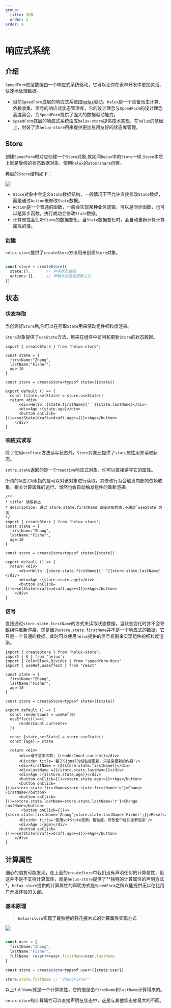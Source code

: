 ```yaml
---
group:
  title: 高级
  order: 2
order: 0  
---
```


# 响应式系统

## 介绍

`SpeedForm`底层数据由一个响应式系统驱动，它可以让你在表单开发中更加灵活、快速地处理数据。

- 目前`SpeedForm`底层的响应式系统由[helux](https://heluxjs.github.io/helux/guide)驱动，`helux`是一个具备派生计算、依赖收集、信号的响应式状态管理库，它的设计理念与`SpeedForm`的设计理念高度契合，为`SpeedForm`提供了强大的数据驱动能力。
- `SpeedForm`底层的响应式系统由库`helux-store`提供技术实现，在`helux`的基础上，封装了库`helux-store`用来提供更加易用友好的状态库管理。


## Store

创建`SpeedForm`时对应创建一个`Store`对象,就如同`Redux`中的`Store`一样,`Store`本质上就是受控的状态数据对象，使用`helux`的`atom/share`创建。

典型的`Store`结构如下：

![](/store.png)

- `Store`对象中会定义`State`数据结构，一般情况下不允许直接修改`State`数据，而是通过`Action`来修改`State`数据。
- `Action`是一个普通的函数，一般会实现某种业务逻辑，可以是同步函数，也可以是异步函数。执行成功会修改`State`数据。
- 计算属性会侦听`State`的数据变化，当`State`数据变化时，会自动重新计算计算属性的值。

### 创建

`helux-store`提供了`createStore`方法用来创建`Store`对象。

```ts

const store = createStore({
  state:{},       // 声明状态数据
  actions:{},     // 声明状态数据更新方法
})

```
## 状态

### 状态存取

当创建好`Store`后,你可以在存取`State`用来驱动组件细粒度渲染。

`Store`对象提供了`useState`方法，用来在组件中访问和更新`Store`的状态数据。

```tsx
import { createStore } from 'helux-store';

const state = {
  firstName:"Zhang",
  lastName:"Fisher",
  age:18
}

const store = createStore<typeof state>({state})

export default () => {
  const [state,setState] = store.useState() 
  return <div>
      <div>Hello :{state.firstName}{' '}{state.lastName}</div>
      <div>Age :{state.age}</div>
      <button onClick={()=>setState(draft=>draft.age+=1)}>+Age</button>
    </div>
}

``` 

### 响应式读写

除了使用`useState`方法读写状态外，`Store`对象还提供了`state`属性用来读取状态。

`sotre.state`返回的是一个`reactive`响应式对象，你可以直接读写它的属性。

所谓的`响应式对象`指的是可以对该对象进行读取，其修改行为会触发内部的依赖收集，相关计算属性的运行，当然也会自动触发组件的重新渲染。



```tsx
/**
* title: 读取状态
* description: 通过`store.state.firstName`直接读取状态,不通过`useState`方法
*/
import { createStore } from 'helux-store';
const state = {
  firstName:"Zhang",
  lastName:"Fisher",
  age:18
}

const store = createStore<typeof state>({state})

export default () => {
  return <div>
      <div>Hello :{store.state.firstName}{' '}{store.state.lastName}</div>
      <div>Age :{store.state.age}</div>
      <button onClick={()=>setState(draft=>draft.age+=1)}>+Age</button>
    </div>
}

``` 

### 信号

直接通过`store.state.firstName`的方式来读取状态数据，当状态变化时并不会导致组件重新渲染，这是因为`store.state.firstName`并不是一个响应式的数据，它只是一个普通的数据。此时可以使用`helux`提供的信号机制来实现组件的细粒度渲染。

```tsx
import { createStore } from 'helux-store';
import { $ } from 'helux';
import { ColorBlock,Divider } from "speedform-docs"
import { useRef,useEffect } from "react"

const state = {
  firstName:"Zhang",
  lastName:"Fisher",
  age:18
}

const store = createStore<typeof state>({state})

export default () => {
  const renderCount = useRef(0)
  useEffect(()=>{
      renderCount.current++
  })
  
  const [state,setState] = store.useState() 
  const {age} = state

  return <div> 
      <div>组件渲染次数: {renderCount.current}</div>
      <Divider title='基于Signal的细粒度更新，只渲染更新的内容'/>      
      <div>FirstName = {$(store.state.firstName)}</div>
      <div>LastName ={$(store.state.lastName)}</div>
      <div>Age :{$(store.state.age)}</div>
      <button onClick={()=>store.state.age+=1}>+Age</button>
      <button onClick={()=>store.state.firstName=store.state.firstName+'g'}>Change FirstName</button>
      <button onClick={()=>store.state.lastName=store.state.lastName+'r'}>Change LastName</button>
       <button onClick={()=>{store.state.firstName='Zhang';store.state.lastName='Fisher';}}>Reset</button>
      <Divider title='使用setState更新，粗粒度，导致整个组件重新渲染'/>
      <div>Age :{age}</div>
      <button onClick={()=>setState(draft=>draft.age+=1)}>+Age</button>
    </div>
}
```
 

## 计算属性

细心的朋友可能发现，在上面的`createStore`中我们没有声明任何的计算属性，但这并不是不支持计算属性，而是`helux-store`提供了**独特的计算属性的声明方式*。`helux-store`提供的计算属性的声明方式是`SpeedForm`之所以能提供无以伦比用户开发体验的关键。

### 基本原理

> **`helux-store`实现了最独特的移花接木式的计算属性实现方式**

![](/computed.png)

```ts

const user = {
  firstName:"Zhang",
  lastName:"Fisher",
  fullName: (user)=>user.firstName+user.lastName
}

const store = createStore<typeof user>({state:user})

store.state.fullName // "ZhangFisher"

```

以上`fullName`就是一个计算属性，它的值是由`firstName`和`lastName`计算得来的。

`helux-store`的计算属性可以直接声明在状态中，这是与其他状态库最大的不同。







 